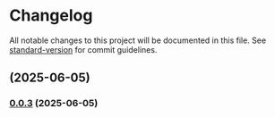 # Changelog

All notable changes to this project will be documented in this file. See [standard-version](https://github.com/conventional-changelog/standard-version) for commit guidelines.

## [](https://github.com/declare-cloud/website/compare/v0.0.3...v) (2025-06-05)

### [0.0.3](https://github.com/declare-cloud/website/compare/v0.0.2...v0.0.3) (2025-06-05)
